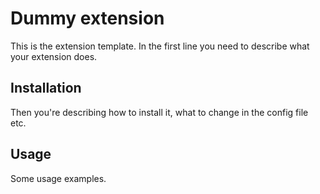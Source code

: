 Dummy extension
===============

This is the extension template. In the first line you need to describe what
your extension does.

Installation
------------

Then you're describing how to install it, what to change in the config file etc.

Usage
-----

Some usage examples.